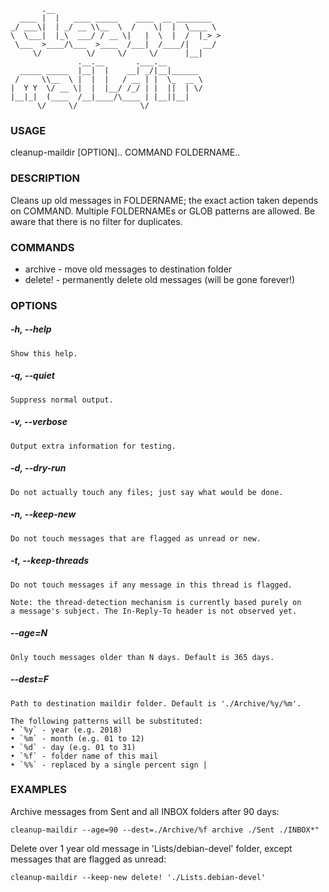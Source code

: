            .__                                     
      ____ |  |   ____ _____    ____  __ ________  
    _/ ___\|  | _/ __ \\__  \  /    \|  |  \____ \ 
    \  \___|  |_\  ___/ / __ \|   |  \  |  /  |_> >
     \___  >____/\___  >____  /___|  /____/|   __/ 
         \/          \/     \/     \/      |__|    
                   .__.__       .___.__            
      _____ _____  |__|  |    __| _/|__|______     
     /     \\__  \ |  |  |   / __ | |  \_  __ \    
    |  Y Y  \/ __ \|  |  |__/ /_/ | |  ||  | \/    
    |__|_|  (____  /__|____/\____ | |__||__|       
          \/     \/              \/                

### USAGE
  cleanup-maildir [OPTION].. COMMAND FOLDERNAME..

### DESCRIPTION
  Cleans up old messages in FOLDERNAME; the exact action taken
  depends on COMMAND. Multiple FOLDERNAMEs or GLOB patterns are
  allowed. Be aware that there is no filter for duplicates.

### COMMANDS
* archive - move old messages to destination folder
* delete! - permanently delete old messages (will be gone forever!)

### OPTIONS
##### -h, --help
    Show this help.  
##### -q, --quiet
    Suppress normal output.
##### -v, --verbose
    Output extra information for testing.
##### -d, --dry-run
    Do not actually touch any files; just say what would be done.
##### -n, --keep-new
    Do not touch messages that are flagged as unread or new.
##### -t, --keep-threads
    Do not touch messages if any message in this thread is flagged.
      
    Note: the thread-detection mechanism is currently based purely on
    a message's subject. The In-Reply-To header is not observed yet.
##### --age=N
    Only touch messages older than N days. Default is 365 days.
##### --dest=F
    Path to destination maildir folder. Default is './Archive/%y/%m'.

    The following patterns will be substituted:
    • `%y` - year (e.g. 2018)
    • `%m` - month (e.g. 01 to 12)
    • `%d` - day (e.g. 01 to 31)
    • `%f` - folder name of this mail
    • `%%` - replaced by a single percent sign |

### EXAMPLES
Archive messages from Sent and all INBOX folders after 90 days:
  
    cleanup-maildir --age=90 --dest=./Archive/%f archive ./Sent ./INBOX*"

Delete over 1 year old message in 'Lists/debian-devel' folder, except messages that are flagged as unread:
  
    cleanup-maildir --keep-new delete! './Lists.debian-devel'

